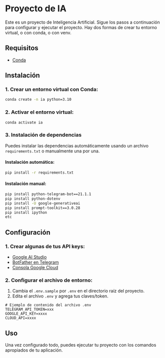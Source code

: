 
# Proyecto de IA

Este es un proyecto de Inteligencia Artificial. Sigue los pasos a continuación para configurar y ejecutar el proyecto. Hay dos formas de crear tu entorno virtual, o con conda, o con venv.

## Requisitos

- [Conda](https://docs.conda.io/projects/conda/en/latest/user-guide/install/index.html)

## Instalación

### 1. Crear un entorno virtual con Conda:

```bash
conda create -n ia python=3.10
```

### 2. Activar el entorno virtual:

```bash
conda activate ia
```

### 3. Instalación de dependencias

Puedes instalar las dependencias automáticamente usando un archivo `requirements.txt` o manualmente una por una.

#### Instalación automática:

```bash
pip install -r requirements.txt
```

#### Instalación manual:

```bash
pip install python-telegram-bot==21.1.1
pip install python-dotenv
pip install -U google-generativeai
pip install prompt-toolkit==3.0.28
pip install ipython
etc
```

## Configuración

### 1. Crear algunas de tus API keys:

- [Google AI Studio](https://aistudio.google.com/app/apikey)
- [BotFather en Telegram](https://t.me/BotFather)
- [Consola Google Cloud](console.cloud.google.com)

### 2. Configurar el archivo de entorno:

1. Cambia el `.env.sample` por `.env` en el directorio raíz del proyecto.
2. Edita el archivo `.env` y agrega tus claves/token.

```env
# Ejemplo de contenido del archivo .env
TELEGRAM_API_TOKEN=xxx
GOOGLE_API_KEY=xxxx
CLOUD_API=xxxx
```

## Uso

Una vez configurado todo, puedes ejecutar tu proyecto con los comandos apropiados de tu aplicación.




